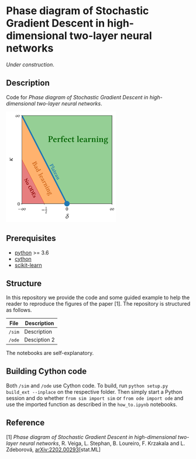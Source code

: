 # Phase diagram of Stochastic Gradient Descent in high-dimensional two-layer neural networks

*Under construction*.

## Description

Code for *Phase diagram of Stochastic Gradient Descent in high-dimensional two-layer neural networks*.

<p float="center">
  <img src="https://github.com/rodsveiga/phdiag_sgd/blob/main/figures/arXiv_fig01_image.jpg" height="300">
</p>


## Prerequisites
- [python](https://www.python.org/) >= 3.6
- [cython](https://cython.readthedocs.io/en/latest/#)
- [scikit-learn](https://scikit-learn.org/stable/)


## Structure

In this repository we provide the code and some guided example to help the reader to reproduce the figures of the paper [1]. The repository is structured as follows.

| File                          | Description                                                                                                                                                    |
|-------------------------------|----------------------------------------------------------------------------------------------------------------------------------------------------------------|
| ```/sim``` | Description      |
| ```/ode``` | Desciption 2                                |

The notebooks are self-explanatory.

## Building Cython code

Both ```/sim``` and ```/ode``` use Cython code. To build, run `python setup.py build_ext --inplace` on the respective folder. Then simply start a Python session and do whether `from sim import sim` or `from ode import ode` and use the imported function as described in the `how_to.ipynb` notebooks.


## Reference

[1] *Phase diagram of Stochastic Gradient Descent in high-dimensional two-layer neural networks*, R. Veiga, L. Stephan, B. Loureiro, F. Krzakala and L. Zdeborová, [arXiv:2202.00293](https://arxiv.org/abs/2202.00293)[stat.ML]
